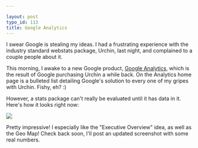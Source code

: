 ```yaml
---

layout: post
typo_id: 113
title: Google Analytics
---
```

I swear Google is stealing my ideas. I had a frustrating experience with
the industry standard webstats package, Urchin, last night, and
complained to a couple people about it.

This morning, I awake to a new Google product, [Google
Analytics](http://www.google.com/analytics), which is the result of
Google purchasing Urchin a while back. On the Analytics home page is a
bulleted list detailing Google's solution to every one of my gripes with
Urchin. Fishy, eh? :)

However, a stats package can't really be evaluated until it has data in
it. Here's how it looks right now:

![](http://files.jnewland.com/analytics.png)

Pretty impressive! I especially like the "Executive Overview" idea, as
well as the Geo Map! Check back soon, I'll post an updated screenshot
with some real numbers.

